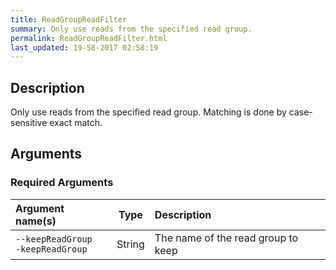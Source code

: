 ```yaml
---
title: ReadGroupReadFilter
summary: Only use reads from the specified read group.
permalink: ReadGroupReadFilter.html
last_updated: 19-58-2017 02:58:19
---
```


## Description

Only use reads from the specified read group.
 Matching is done by case-sensitive exact match.

## Arguments

### Required Arguments

| Argument name(s) | Type | Description |
| :--------------- | :--: | :------ |
| `--keepReadGroup`<br/>`-keepReadGroup` | String | The name of the read group to keep |


